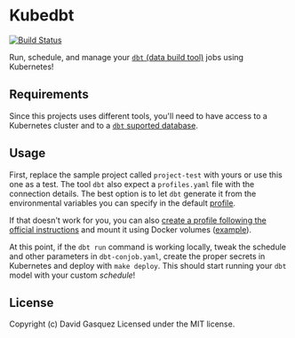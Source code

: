 # Kubedbt

[![Build Status](https://travis-ci.org/davidgasquez/kubedbt.svg?branch=master)](https://travis-ci.org/davidgasquez/kubedbt)

Run, schedule, and manage your [`dbt` (data build tool)](https://www.getdbt.com/) jobs using Kubernetes!

## Requirements

Since this projects uses different tools, you'll need to have access to a Kubernetes cluster and to a [`dbt` suported database](https://docs.getdbt.com/docs/supported-databases).

## Usage

First, replace the sample project called `project-test` with yours or use this one as a test.
The tool `dbt` also expect a `profiles.yaml` file with the connection details.
The best option is to let `dbt` generate it from the environmental variables you can specify in the default [profile](project-test/profile/profiles.yml).

If that doesn't work for you, you can also [create a profile following the official instructions](https://docs.getdbt.com/docs/configure-your-profile) and mount it using Docker volumes ([example](https://github.com/davidgasquez/dbt-docker#getting-started)).

At this point, if the `dbt run` command is working locally, tweak the schedule and other parameters in `dbt-conjob.yaml`, create the proper secrets in Kubernetes and deploy with `make deploy`. This should start running your `dbt` model with your custom _schedule_!

## License

Copyright (c) David Gasquez
Licensed under the MIT license.
